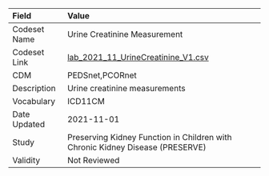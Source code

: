 |Field        |Value                                                                         |
|:------------|:-----------------------------------------------------------------------------|
|Codeset Name |Urine Creatinine Measurement                                                  |
|Codeset Link |[lab_2021_11_UrineCreatinine_V1.csv](https://github.com/PEDSnet/Variable-Dictionary/blob/main/lab_meas/lab_2021_11_UrineCreatinine_V1.csv.csv)|
|CDM          |PEDSnet,PCORnet                                                               |
|Description  |Urine creatinine measurements                                                 |
|Vocabulary   |ICD11CM                                                                       |
|Date Updated |2021-11-01                                                                    |
|Study        |Preserving Kidney Function in Children with Chronic Kidney Disease (PRESERVE) |
|Validity     |Not Reviewed                                                                  |
